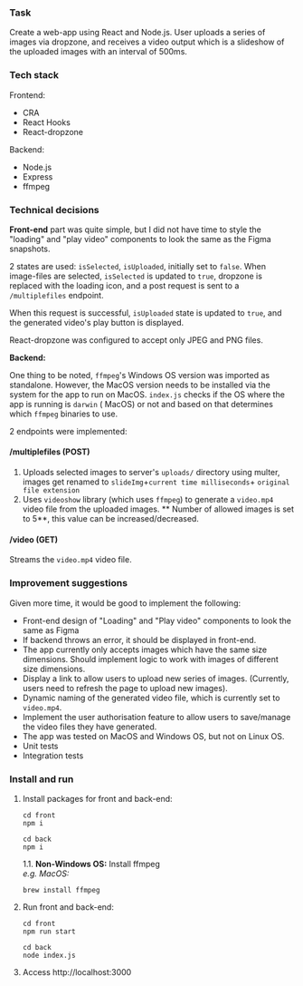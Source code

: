 ### Task

Create a web-app using React and Node.js. User uploads a series of images via dropzone, and receives a video output
which is a slideshow of the uploaded images with an interval of 500ms.

### Tech stack

Frontend:

- CRA
- React Hooks
- React-dropzone

Backend:

- Node.js
- Express
- ffmpeg

### Technical decisions

**Front-end** part was quite simple, but I did not have time to style the "loading" and "play video"
components to look the same as the Figma snapshots.

2 states are used: `isSelected`, `isUploaded`, initially set to `false`. When image-files are selected, `isSelected` is
updated to `true`, dropzone is replaced with the loading icon, and a post request is sent to a `/multiplefiles`
endpoint.

When this request is successful, `isUploaded` state is updated to `true`, and the generated video's play button is
displayed.

React-dropzone was configured to accept only JPEG and PNG files.

**Backend:**

One thing to be noted, `ffmpeg`'s Windows OS version was imported as standalone. However, the MacOS version needs to be
installed via the system for the app to run on MacOS. `index.js` checks if the OS where the app is running is `darwin` (
MacOS) or not and based on that determines which `ffmpeg` binaries to use.

2 endpoints were implemented:

#### /multiplefiles (POST)

1. Uploads selected images to server's `uploads/`
   directory using multer, images get renamed to
   `slideImg`+`current time milliseconds`+
   `original file extension`
2. Uses `videoshow` library (which uses `ffmpeg`) to generate a `video.mp4` video file from the uploaded images. **
   Number of allowed images is set to 5**, this value can be increased/decreased.

#### /video (GET)

Streams the `video.mp4` video file.

### Improvement suggestions

Given more time, it would be good to implement the following:

- Front-end design of "Loading" and "Play video"
  components to look the same as Figma
- If backend throws an error, it should be displayed in front-end.
- The app currently only accepts images which have the same size dimensions. Should implement logic to work with images
  of different size dimensions.
- Display a link to allow users to upload new series of images. (Currently, users need to refresh the page to upload new
  images).
- Dynamic naming of the generated video file, which is currently set to `video.mp4`.
- Implement the user authorisation feature to allow users to save/manage the video files they have generated.
- The app was tested on MacOS and Windows OS, but not on Linux OS.
- Unit tests
- Integration tests

### Install and run

1. Install packages for front and back-end:
    ```shell
    cd front
    npm i
    ```
    ```shell
    cd back
    npm i
    ```
   1.1. **Non-Windows OS:** Install ffmpeg    
   _e.g. MacOS:_
    ```shell
    brew install ffmpeg
    ```
2. Run front and back-end:
    ```shell
    cd front
    npm run start
    ```
    ```shell
    cd back
    node index.js
    ```
3. Access http://localhost:3000
